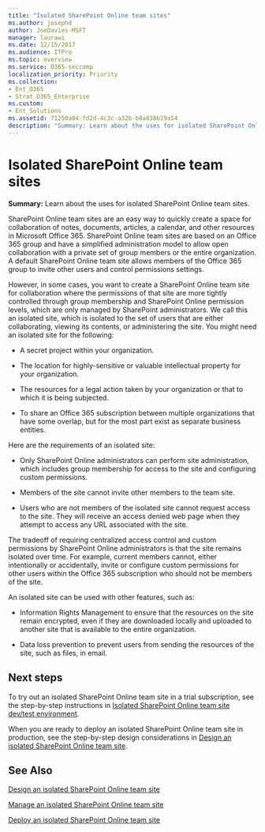 ```yaml
---
title: "Isolated SharePoint Online team sites"
ms.author: josephd
author: JoeDavies-MSFT
manager: laurawi
ms.date: 12/15/2017
ms.audience: ITPro
ms.topic: overview
ms.service: O365-seccomp
localization_priority: Priority
ms.collection: 
- Ent_O365
- Strat_O365_Enterprise
ms.custom:
- Ent_Solutions
ms.assetid: 71250a04-fd2d-4c3c-a32b-b8a838b19a54
description: "Summary: Learn about the uses for isolated SharePoint Online team sites."
---
```


# Isolated SharePoint Online team sites

 **Summary:** Learn about the uses for isolated SharePoint Online team sites.
  
SharePoint Online team sites are an easy way to quickly create a space for collaboration of notes, documents, articles, a calendar, and other resources in Microsoft Office 365. SharePoint Online team sites are based on an Office 365 group and have a simplified administration model to allow open collaboration with a private set of group members or the entire organization. A default SharePoint Online team site allows members of the Office 365 group to invite other users and control permissions settings.
  
However, in some cases, you want to create a SharePoint Online team site for collaboration where the permissions of that site are more tightly controlled through group membership and SharePoint Online permission levels, which are only managed by SharePoint administrators. We call this an isolated site, which is isolated to the set of users that are either collaborating, viewing its contents, or administering the site. You might need an isolated site for the following:
  
- A secret project within your organization.
    
- The location for highly-sensitive or valuable intellectual property for your organization.
    
- The resources for a legal action taken by your organization or that to which it is being subjected.
    
- To share an Office 365 subscription between multiple organizations that have some overlap, but for the most part exist as separate business entities.
    
Here are the requirements of an isolated site:
  
- Only SharePoint Online administrators can perform site administration, which includes group membership for access to the site and configuring custom permissions.
    
- Members of the site cannot invite other members to the team site.
    
- Users who are not members of the isolated site cannot request access to the site. They will receive an access denied web page when they attempt to access any URL associated with the site.
    
The tradeoff of requiring centralized access control and custom permissions by SharePoint Online administrators is that the site remains isolated over time. For example, current members cannot, either intentionally or accidentally, invite or configure custom permissions for other users within the Office 365 subscription who should not be members of the site.
  
An isolated site can be used with other features, such as:
  
- Information Rights Management to ensure that the resources on the site remain encrypted, even if they are downloaded locally and uploaded to another site that is available to the entire organization.
    
- Data loss prevention to prevent users from sending the resources of the site, such as files, in email.
    
## Next steps

To try out an isolated SharePoint Online team site in a trial subscription, see the step-by-step instructions in [Isolated SharePoint Online team site dev/test environment](isolated-sharepoint-online-team-site-dev-test-environment.md).
  
When you are ready to deploy an isolated SharePoint Online team site in production, see the step-by-step design considerations in [Design an isolated SharePoint Online team site](design-an-isolated-sharepoint-online-team-site.md).
  
## See Also

[Design an isolated SharePoint Online team site](design-an-isolated-sharepoint-online-team-site.md)
  
[Manage an isolated SharePoint Online team site](manage-an-isolated-sharepoint-online-team-site.md)

[Deploy an isolated SharePoint Online team site](deploy-an-isolated-sharepoint-online-team-site.md)


